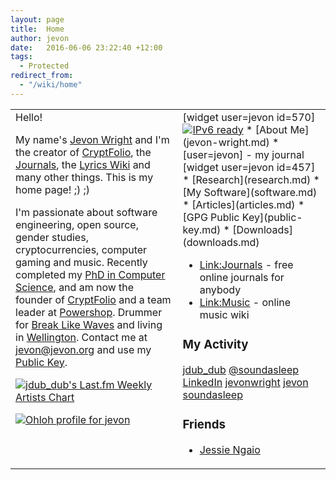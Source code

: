 ```yaml
---
layout: page
title:  Home
author: jevon
date:   2016-06-06 23:22:40 +12:00
tags:
  - Protected
redirect_from:
  - "/wiki/home"
---
```


<table class="home-table"><tr valign="top"><td class="left-bar">Hello!

My name's [Jevon Wright](jevon-wright.md) and I'm the creator of <a href="http://cryptfolio.com">CryptFolio</a>, the [Journals](journals.md), the [Lyrics Wiki](link-music.md) and many other things. This is my home page! ;) ;)

I'm passionate about software engineering, open source, gender studies, cryptocurrencies, computer gaming and music. Recently completed my [PhD in Computer Science](research.md), and am now the founder of <a href="https://cryptfolio.com">CryptFolio</a> and a team leader at <a href="http://www.powershop.com">Powershop</a>. Drummer for <a href="http://www.breaklikewaves.com">Break Like Waves</a> and living in <a href="http://www.wellingtonnz.com/">Wellington</a>. Contact me at jevon@jevon.org and use my [Public Key](public-key.md).

<a href="http://www.last.fm/user/jdub_dub"><img src="http://imagegen.last.fm/sideRed/artists/jdub_dub.gif" border="0" alt="jdub_dub's Last.fm Weekly Artists Chart" /></a>

<a href='https://www.ohloh.net/accounts/24901?ref=Detailed'><img alt='Ohloh profile for jevon' src='https://www.ohloh.net/accounts/24901/widgets/account_detailed.gif' /></a>
</td><td class="right-bar">
[widget user=jevon id=570]<span class="ipv6"><a href="http://ipv6-test.com/validate.php?url=referer"><img src="http://ipv6-test.com/button-ipv6-80x15.png" alt="IPv6 ready" border="0"></a></span>
* [About Me](jevon-wright.md)
* [user=jevon] - my journal [widget user=jevon id=457]
* [Research](research.md)
* [My Software](software.md)
* [Articles](articles.md)
* [GPG Public Key](public-key.md)
* [Downloads](downloads.md)

* [Link:Journals](link-journals.md) - free online journals for anybody
* [Link:Music](link-music.md) - online music wiki

### My Activity
<div class="social-media"><a href="http://www.last.fm/user/jdub_dub" title="My last.fm profile">jdub_dub</a>
<a href="http://twitter.com/soundasleep" title="My Twitter account">@soundasleep</a>
<a href="http://www.linkedin.com/in/jevonwright" title="My LinkedIn profile">LinkedIn</a>
<a href="http://www.delicious.com/jevonwright/" title="My Delicious bookmarks">jevonwright</a>
<a href="https://www.ohloh.net/accounts/jevon" title="My Ohloh profile">jevon</a>
<a href="https://github.com/soundasleep" title="My GitHub profile">soundasleep</a></div>

### Friends
* <a href="http://www.jngaio.com">Jessie Ngaio</a>
</td></tr></table>
